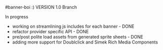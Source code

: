 #banner-boi   :)  VERSION 1.0 Branch

In progress
- working on streamlining js includes for each banner -  DONE
- refactor provider specific API - DONE
- pre/post polite load assets from generated sprite sheets - DONE
- adding more support for Doublclick and Simek Rich Media Components
